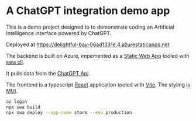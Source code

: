 # A ChatGPT integration demo app

This is a demo project designed to to demonstrate coding an Artificial Intelligence interface powered by ChatGPT.

Deployed at https://delightful-bay-06ad1331e.4.azurestaticapps.net

The backend is built on Azure, impemented as a [Static Web App](https://azure.microsoft.com/en-us/products/app-service/static) tooled with [swa cli](https://azure.github.io/static-web-apps-cli/).

It pulls data from the [ChatGPT Api](https://openai.com/api/).

The frontend is a typescript [React](https://react.dev) application tooled with [Vite](https://vite.dev). The styling is [MUI](https://mui.com).

```bash
az login
npx swa build
npx swa deploy --app-name storm --env production
```
